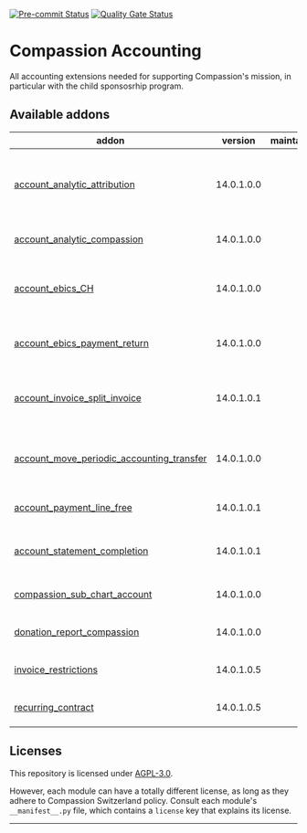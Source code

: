 
<!-- /!\ Non OCA Context : Set here the badge of your runbot / runboat instance. -->
[![Pre-commit Status](https://github.com/CompassionCH/compassion-accounting/actions/workflows/pre-commit.yml/badge.svg?branch=14.0)](https://github.com/CompassionCH/compassion-accounting/actions/workflows/pre-commit.yml?query=branch%3A14.0)
[![Quality Gate Status](https://sonarcloud.io/api/project_badges/measure?project=CompassionCH_compassion-accounting&metric=alert_status)](https://sonarcloud.io/summary/new_code?id=CompassionCH_compassion-accounting)
<!-- /!\ Non OCA Context : Set here the badge of your translation instance. -->

<!-- /!\ do not modify above this line -->

# Compassion Accounting

All accounting extensions needed for supporting Compassion's mission, in particular with the child sponsosrhip program.

<!-- /!\ do not modify below this line -->

<!-- prettier-ignore-start -->

[//]: # (addons)

Available addons
----------------
addon | version | maintainers | summary
--- | --- | --- | ---
[account_analytic_attribution](account_analytic_attribution/) | 14.0.1.0.0 |  | Set rules to dispatch analytic lines into analytic accounts
[account_analytic_compassion](account_analytic_compassion/) | 14.0.1.0.0 |  | Compassion Analytic Accounts
[account_ebics_CH](account_ebics_CH/) | 14.0.1.0.0 |  | add specific EBICS order type and file format for Switzerland
[account_ebics_payment_return](account_ebics_payment_return/) | 14.0.1.0.0 |  | Download Payment Order return via EBICS
[account_invoice_split_invoice](account_invoice_split_invoice/) | 14.0.1.0.1 |  | Split invoices into two separate invoices
[account_move_periodic_accounting_transfer](account_move_periodic_accounting_transfer/) | 14.0.1.0.0 |  | Move from an ending accounting period to an open one
[account_payment_line_free](account_payment_line_free/) | 14.0.1.0.1 |  | Account payment line free
[account_statement_completion](account_statement_completion/) | 14.0.1.0.1 |  | Account Statement Completion Rules
[compassion_sub_chart_account](compassion_sub_chart_account/) | 14.0.1.0.0 |  | Comapssion subsidiary- Accounting
[donation_report_compassion](donation_report_compassion/) | 14.0.1.0.0 |  | Compassion Donation Report
[invoice_restrictions](invoice_restrictions/) | 14.0.1.0.5 |  | Contract for recurring invoicing
[recurring_contract](recurring_contract/) | 14.0.1.0.5 |  | Contract for recurring invoicing

[//]: # (end addons)

<!-- prettier-ignore-end -->

## Licenses

This repository is licensed under [AGPL-3.0](LICENSE).

However, each module can have a totally different license, as long as they adhere to Compassion Switzerland
policy. Consult each module's `__manifest__.py` file, which contains a `license` key
that explains its license.

----
<!-- /!\ Non OCA Context : Set here the full description of your organization. -->
